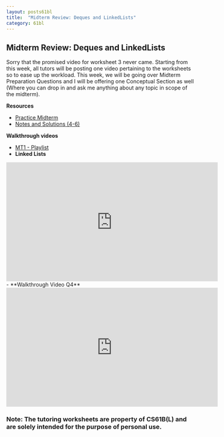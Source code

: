 ```yaml
---
layout: posts61bl
title:  "Midterm Review: Deques and LinkedLists"
category: 61bl
---
```


## Midterm Review: Deques and LinkedLists

Sorry that the promised video for worksheet 3 never came. Starting from this week, all tutors will be posting one video pertaining to the worksheets so to ease up the workload. This week, we will be going over Midterm Preparation Questions and I will be offering one Conceptual Section as well (Where you can drop in and ask me anything about any topic in scope of the midterm).

**Resources**
- [Practice Midterm](/assets/docs/WorksheetMT1.pdf)
- [Notes and Solutions (4-6)](/assets/docs/WorksheetMT1Notes.pdf)

**Walkthrough videos**
- [MT1 - Playlist](https://www.youtube.com/playlist?list=PLGA1JxXs7-xbf18AMfHakcL8TDC-NOZmg)
- **Linked Lists**
<iframe width="560" height="315" src="https://www.youtube.com/embed/ZmLwI4qJRWs" frameborder="0" allow="accelerometer; autoplay; encrypted-media; gyroscope; picture-in-picture" allowfullscreen></iframe>
- **Walkthrough Video Q4**
<iframe width="560" height="315" src="https://www.youtube.com/embed/1ymmgyFWuek" frameborder="0" allow="accelerometer; autoplay; encrypted-media; gyroscope; picture-in-picture" allowfullscreen></iframe>

### Note: The tutoring worksheets are property of CS61B(L) and are solely intended for the purpose of personal use.

